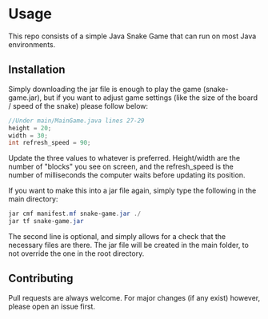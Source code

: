 # Usage

This repo consists of a simple Java Snake Game that can run on most Java environments.

## Installation

Simply downloading the jar file is enough to play the game (snake-game.jar), but if you want to adjust game settings (like the size of the board / speed of the snake) please follow below:

```java
//Under main/MainGame.java lines 27-29
height = 20;
width = 30;
int refresh_speed = 90;
```
Update the three values to whatever is preferred. Height/width are the number of "blocks" you see on screen, and the refresh_speed is the number of milliseconds the computer waits before updating its position.

If you want to make this into a jar file again, simply type the following in the main directory:

```ps1
jar cmf manifest.mf snake-game.jar ./
jar tf snake-game.jar 
```

The second line is optional, and simply allows for a check that the necessary files are there. The jar file will be created in the main folder, to not override the one in the root directory. 

## Contributing

Pull requests are always welcome.
For major changes (if any exist) however, please open an issue first.
